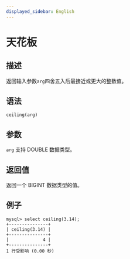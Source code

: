 ```yaml
---
displayed_sidebar: English
---
```


# 天花板

## 描述

返回输入参数`arg`四舍五入后最接近或更大的整数值。

## 语法

```Shell
ceiling(arg)
```

## 参数

`arg` 支持 DOUBLE 数据类型。

## 返回值

返回一个 BIGINT 数据类型的值。

## 例子

```Plain
mysql> select ceiling(3.14);
+---------------+
| ceiling(3.14) |
+---------------+
|             4 |
+---------------+
1 行受影响 (0.00 秒)